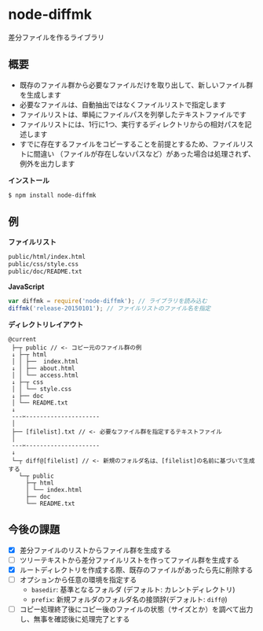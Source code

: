 # node-diffmk

差分ファイルを作るライブラリ


## 概要

- 既存のファイル群から必要なファイルだけを取り出して、新しいファイル群を生成します
- 必要なファイルは、自動抽出ではなくファイルリストで指定します
- ファイルリストは、単純にファイルパスを列挙したテキストファイルです
- ファイルリストには、1行に1つ、実行するディレクトリからの相対パスを記述します
- すでに存在するファイルをコピーすることを前提とするため、ファイルリストに間違い
（ファイルが存在しないパスなど）があった場合は処理されず、例外を出力します


__インストール__

```sh
$ npm install node-diffmk
```


## 例

__ファイルリスト__

```txt
public/html/index.html
public/css/style.css
public/doc/README.txt
```

__JavaScript__

```js
var diffmk = require('node-diffmk'); // ライブラリを読み込む
diffmk('release-20150101'); // ファイルリストのファイル名を指定
```

__ディレクトリレイアウト__

```
@current
 ├─┬ public // <- コピー元のファイル群の例
 ↓ ├─┬ html
 │ │ ├──  index.html
 ↓ │ ├── about.html
 │ │ └── access.html
 ↓ ├─┬ css
 │ │ └── style.css
 ↓ ├── doc
 │ └── README.txt
 ↓
 ---✂︎---------------------
 │
 ├── [filelist].txt // <- 必要なファイル群を指定するテキストファイル
 │
 ---✂︎---------------------
 ↓
 └─┬ diff@[filelist] // <- 新規のフォルダ名は、[filelist]の名前に基づいて生成する
   └─┬ public
     ├─┬ html
     │ └── index.html
     ├── doc
     └── README.txt
```


## 今後の課題

- [x] 差分ファイルのリストからファイル群を生成する
- [ ] ツリーテキストから差分ファイルリストを作ってファイル群を生成する
- [x] ルートディレクトリを作成する際、既存のファイルがあったら先に削除する
- [ ] オプションから任意の環境を指定する
    - `basedir`: 基準となるフォルダ (デフォルト: カレントディレクトリ)
    - `prefix`: 新規フォルダのフォルダ名の接頭辞(デフォルト: `diff@`)
- [ ] コピー処理終了後にコピー後のファイルの状態（サイズとか）を調べて出力し、無事を確認後に処理完了とする

